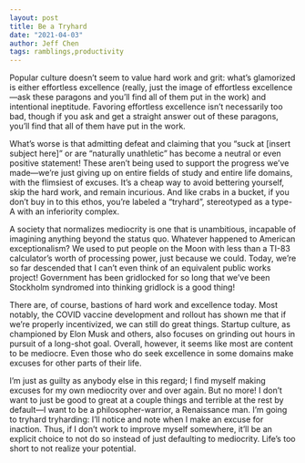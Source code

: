 ```yaml
---
layout: post
title: Be a Tryhard
date: "2021-04-03"
author: Jeff Chen
tags: ramblings,productivity
---
```


Popular culture doesn’t seem to value hard work and grit: what’s glamorized is either effortless excellence (really, just the image of effortless excellence—ask these paragons and you’ll find all of them put in the work) and intentional ineptitude. Favoring effortless excellence isn’t necessarily too bad, though if you ask and get a straight answer out of these paragons, you’ll find that all of them have put in the work.

<!-- excerpt -->

What’s worse is that admitting defeat and claiming that you “suck at [insert subject here]” or are “naturally unathletic” has become a neutral or even positive statement! These aren’t being used to support the progress we’ve made—we’re just giving up on entire fields of study and entire life domains, with the flimsiest of excuses. It’s a cheap way to avoid bettering yourself, skip the hard work, and remain incurious. And like crabs in a bucket, if you don’t buy in to this ethos, you’re labeled a “tryhard”, stereotyped as a type-A with an inferiority complex.

A society that normalizes mediocrity is one that is unambitious, incapable of imagining anything beyond the status quo. Whatever happened to American exceptionalism? We used to put people on the Moon with less than a TI-83 calculator’s worth of processing power, just because we could. Today, we’re so far descended that I can’t even think of an equivalent public works project! Government has been gridlocked for so long that we’ve been Stockholm syndromed into thinking gridlock is a good thing!

There are, of course, bastions of hard work and excellence today. Most notably, the COVID vaccine development and rollout has shown me that if we’re properly incentivized, we can still do great things. Startup culture, as championed by Elon Musk and others, also focuses on grinding out hours in pursuit of a long-shot goal. Overall, however, it seems like most are content to be mediocre. Even those who do seek excellence in some domains make excuses for other parts of their life.

I’m just as guilty as anybody else in this regard; I find myself making excuses for my own mediocrity over and over again. But no more! I don’t want to just be good to great at a couple things and terrible at the rest by default—I want to be a philosopher-warrior, a Renaissance man. I’m going to tryhard tryharding: I’ll notice and note when I make an excuse for inaction. Thus, if I don’t work to improve myself somewhere, it’ll be an explicit choice to not do so instead of just defaulting to mediocrity. Life’s too short to not realize your potential.
